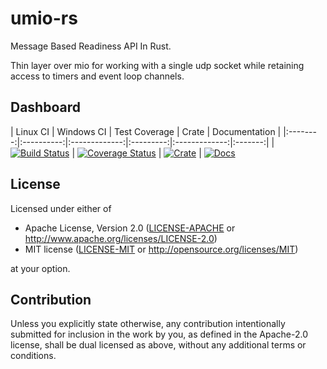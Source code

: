 umio-rs
=======
Message Based Readiness API In Rust.

Thin layer over mio for working with a single udp socket while retaining access to timers and event loop channels.

Dashboard
---------
| Linux CI | Windows CI | Test Coverage | Crate | Documentation |
|:--------:|:----------:|:-------------:|:---------:|:-------------:|:-------:|
| [![Build Status](https://travis-ci.org/GGist/umio-rs.svg?branch=master)](https://travis-ci.org/GGist/umio-rs) | [![Coverage Status](https://coveralls.io/repos/GGist/umio-rs/badge.svg?branch=master)](https://coveralls.io/r/GGist/umio-rs?branch=master) | [![Crate](http://meritbadge.herokuapp.com/umio)](https://crates.io/crates/umio) | [![Docs](https://img.shields.io/badge/docs-up--to--date-blue.svg)](http://ggist.github.io/umio-rs/index.html)

License
-------

Licensed under either of

 * Apache License, Version 2.0 ([LICENSE-APACHE](LICENSE-APACHE) or http://www.apache.org/licenses/LICENSE-2.0)
 * MIT license ([LICENSE-MIT](LICENSE-MIT) or http://opensource.org/licenses/MIT)

at your option.

Contribution
------------

Unless you explicitly state otherwise, any contribution intentionally submitted
for inclusion in the work by you, as defined in the Apache-2.0 license, shall be dual licensed as above, without any
additional terms or conditions.

